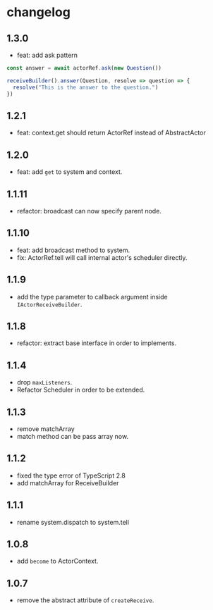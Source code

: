 # changelog

## 1.3.0

+ feat: add ask pattern

```ts
const answer = await actorRef.ask(new Question())

receiveBuilder().answer(Question, resolve => question => {
  resolve("This is the answer to the question.")
})
```

## 1.2.1

+ feat: context.get should return ActorRef instead of AbstractActor

## 1.2.0

+ feat: add `get` to system and context.

## 1.1.11

+ refactor: broadcast can now specify parent node.

## 1.1.10

+ feat: add broadcast method to system.
+ fix: ActorRef.tell will call internal actor's scheduler directly.

## 1.1.9

+ add the type parameter to callback argument inside `IActorReceiveBuilder`.

## 1.1.8

+ refactor: extract base interface in order to implements.

## 1.1.4

+ drop `maxListeners`.
+ Refactor Scheduler in order to be extended.

## 1.1.3

+ remove matchArray
+ match method can be pass array now.

## 1.1.2

+ fixed the type error of TypeScript 2.8
+ add matchArray for ReceiveBuilder

## 1.1.1

+ rename system.dispatch to system.tell

## 1.0.8

+ add `become` to ActorContext.

## 1.0.7

+ remove the abstract attribute of `createReceive`.